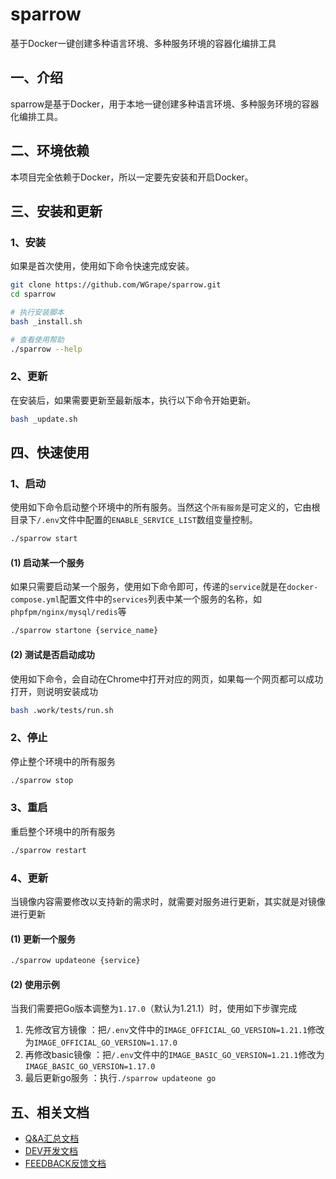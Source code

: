 # sparrow
基于Docker一键创建多种语言环境、多种服务环境的容器化编排工具

## 一、介绍
sparrow是基于Docker，用于本地一键创建多种语言环境、多种服务环境的容器化编排工具。

## 二、环境依赖
本项目完全依赖于Docker，所以一定要先安装和开启Docker。

## 三、安装和更新

### 1、安装

如果是首次使用，使用如下命令快速完成安装。

```bash
git clone https://github.com/WGrape/sparrow.git
cd sparrow

# 执行安装脚本
bash _install.sh

# 查看使用帮助
./sparrow --help
```

### 2、更新

在安装后，如果需要更新至最新版本，执行以下命令开始更新。

```bash
bash _update.sh
```

## 四、快速使用

### 1、启动

使用如下命令启动整个环境中的所有服务。当然这个```所有服务```是可定义的，它由根目录下```/.env```文件中配置的```ENABLE_SERVICE_LIST```数组变量控制。

```bash
./sparrow start
```

#### (1) 启动某一个服务

如果只需要启动某一个服务，使用如下命令即可，传递的```service```就是在```docker-compose.yml```配置文件中的```services```列表中某一个服务的名称，如```phpfpm/nginx/mysql/redis```等

```bash
./sparrow startone {service_name}
```

#### (2) 测试是否启动成功

使用如下命令，会自动在Chrome中打开对应的网页，如果每一个网页都可以成功打开，则说明安装成功

```bash
bash .work/tests/run.sh
```

### 2、停止

停止整个环境中的所有服务

```bash
./sparrow stop
```

### 3、重启

重启整个环境中的所有服务

```bash
./sparrow restart
```

### 4、更新

当镜像内容需要修改以支持新的需求时，就需要对服务进行更新，其实就是对镜像进行更新

#### (1) 更新一个服务

```bash
./sparrow updateone {service}
```

#### (2) 使用示例

当我们需要把Go版本调整为```1.17.0```（默认为1.21.1）时，使用如下步骤完成

1. 先修改官方镜像 ：把```/.env```文件中的```IMAGE_OFFICIAL_GO_VERSION=1.21.1```修改为```IMAGE_OFFICIAL_GO_VERSION=1.17.0```
2. 再修改basic镜像 ：把```/.env```文件中的```IMAGE_BASIC_GO_VERSION=1.21.1```修改为```IMAGE_BASIC_GO_VERSION=1.17.0```
3. 最后更新go服务 ：执行```./sparrow updateone go```

## 五、相关文档

- [Q&A汇总文档](.work/extra/doc/QA.md)
- [DEV开发文档](.work/extra/doc/DEV.md)
- [FEEDBACK反馈文档](.work/extra/doc/FEEDBACK.md)
